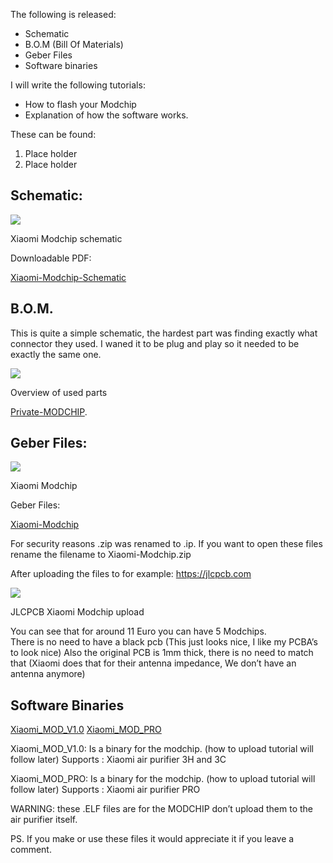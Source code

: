

The following is released:

-   Schematic
-   B.O.M (Bill Of Materials)
-   Geber Files
-   Software binaries


I will write the following tutorials:

-   How to flash your Modchip
-   Explanation of how the software works.

These can be found:
1. Place holder
2. Place holder

## Schematic:

![](https://flamingo-tech.nl/wp-content/uploads/2021/07/image-30.png)

Xiaomi Modchip schematic

Downloadable PDF:

[Xiaomi-Modchip-Schematic](https://flamingo-tech.nl/wp-content/uploads/2021/07/Xiaomi-Modchip-Schematic-1.pdf)
## B.O.M.

This is quite a simple schematic, the hardest part was finding exactly what connector they used. I waned it to be plug and play so it needed to be exactly the same one.

![](https://flamingo-tech.nl/wp-content/uploads/2021/07/image-31-1024x167.png)

Overview of used parts

[Private-MODCHIP](https://flamingo-tech.nl/wp-content/uploads/2021/07/Private-MODCHIP-1.xlsx).

## Geber Files:

![](https://flamingo-tech.nl/wp-content/uploads/2021/07/image-32-1024x513.png)

Xiaomi Modchip

Geber Files:  

[Xiaomi-Modchip](https://flamingo-tech.nl/wp-content/uploads/2021/07/Xiaomi-Modchip.ip)

For security reasons .zip was renamed to .ip. If you want to open these files rename the filename to Xiaomi-Modchip.zip

After uploading the files to for example:  [h](https://jlcpcb.com/)[ttps://jlcpcb.com](https://jlcpcb.com/)

![](https://flamingo-tech.nl/wp-content/uploads/2021/07/image-33-1024x365.png)

JLCPCB Xiaomi Modchip upload

You can see that for around 11 Euro you can have 5 Modchips.  
There is no need to have a black pcb (This just looks nice, I like my PCBA’s to look nice) Also the original PCB is 1mm thick, there is no need to match that (Xiaomi does that for their antenna impedance, We don’t have an antenna anymore)

## Software Binaries

[Xiaomi_MOD_V1.0](https://flamingo-tech.nl/wp-content/uploads/2021/07/Xiaomi_MOD_V1.0-2.elf)
[Xiaomi_MOD_PRO](https://flamingo-tech.nl/wp-content/uploads/2021/07/Xiaomi_MOD_PRO.elf)

Xiaomi_MOD_V1.0: Is a binary for the modchip. (how to upload tutorial will follow later) Supports : Xiaomi air purifier 3H and 3C

Xiaomi_MOD_PRO: Is a binary for the modchip. (how to upload tutorial will follow later) Supports : Xiaomi air purifier PRO

WARNING: these .ELF files are for the MODCHIP don’t upload them to the air purifier itself.

PS. If you make or use these files it would appreciate it if you leave a comment.
